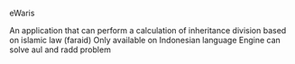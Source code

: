 eWaris

An application that can perform a calculation of inheritance division based on islamic law (faraid)
Only available on Indonesian language
Engine can solve aul and radd problem
